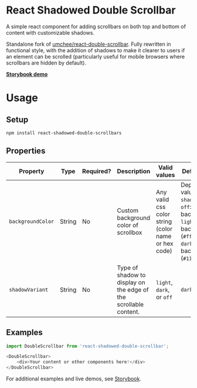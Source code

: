 # React Shadowed Double Scrollbar

A simple react component for adding scrollbars on both top and bottom of content with customizable shadows.

Standalone fork of [umchee/react-double-scrollbar](https://github.com/umchee/react-double-scrollbar). Fully rewritten in functional style, with the addition of shadows to make it clearer to users if an element can be scrolled (particularly useful for mobile browsers where scrollbars are hidden by default).

**[Storybook demo](https://chaiinchomp.github.io/react-shadowed-double-scrollbar)**

# Usage

## Setup

```
npm install react-shadowed-double-scrollbars
```

## Properties

| Property | Type | Required? | Description | Valid values | Default value |
| -------- | ---- | --------- | ----------- | ------------ | ------------- |
| `backgroundColor` | String | No | Custom background color of scrollbox | Any valid css color string (color name or hex code) | Depends on value of `shadowVariant`:<br>`off`: no background<br>`light`: dark background (`#ffffff`)<br>`dark`: light background (`#111111`) |
| `shadowVariant` | String | No | Type of shadow to display on the edge of the scrollable content. | `light`, `dark`, or `off` | `dark` |

## Examples

```javascript
import DoubleScrollbar from 'react-shadowed-double-scrollbar';

<DoubleScrollbar>
    <div>Your content or other components here!</div>
</DoubleScrollbar>
```

For additional examples and live demos, see [Storybook](https://chaiinchomp.github.io/react-shadowed-double-scrollbar).
